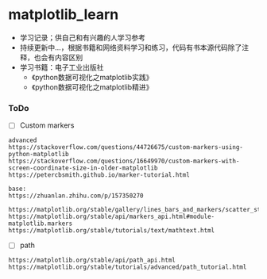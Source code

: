 # matplotlib_learn

* 学习记录；供自己和有兴趣的人学习参考
* 持续更新中...，根据书籍和网络资料学习和练习，代码有书本源代码除了注释，也会有内容区别
* 学习书籍：电子工业出版社 
  - 《python数据可视化之matplotlib实践》
  - 《python数据可视化之matplotlib精进》


### ToDo 
- [ ] Custom markers
```
advanced 
https://stackoverflow.com/questions/44726675/custom-markers-using-python-matplotlib
https://stackoverflow.com/questions/16649970/custom-markers-with-screen-coordinate-size-in-older-matplotlib
https://petercbsmith.github.io/marker-tutorial.html

base:
https://zhuanlan.zhihu.com/p/157350270

https://matplotlib.org/stable/gallery/lines_bars_and_markers/scatter_star_poly.html
https://matplotlib.org/stable/api/markers_api.html#module-matplotlib.markers
https://matplotlib.org/stable/tutorials/text/mathtext.html
```
- [ ] path
```
https://matplotlib.org/stable/api/path_api.html
https://matplotlib.org/stable/tutorials/advanced/path_tutorial.html
```
